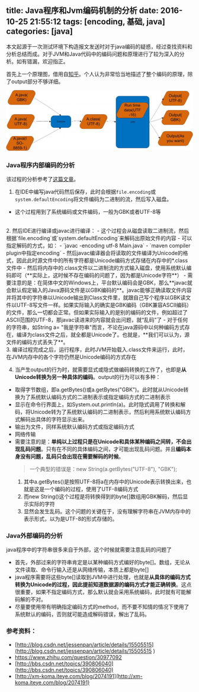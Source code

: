 title: Java程序和Jvm编码机制的分析
date: 2016-10-25 21:55:12
tags: [encoding, 基础, java]
categories: [java]
---

本文起源于一次测试环境下构造报文发送时对于java编码的疑惑，经过查找资料和分析总结而成。对于JVM和Java代码中的编码问题和原理进行了较为深入的分析。如有错漏，欢迎指正。

<!--more-->

首先上一个原理图，借用自[知乎](https://www.zhihu.com/question/30977092)。个人认为非常恰当地描述了整个编码的原理，除了output部分不够详细。

![java-jvm-encoding](/img/java-jvm-encoding.jpg)

### Java程序内部编码的分析
该过程的分析参考了[这篇文章](http://blog.csdn.net/dslztx/article/details/47005107)。
<br/>
1. 在IDE中编写java代码然后保存，此时会根据`file.encoding`或`system.defaultEncoding`将文件编码为二进制的流，然后写入磁盘。
 - 这个过程用到了系统编码或文件编码，一般为GBK或者UTF-8等
<br/>
2. 然后IDE进行编译或javac进行编译：
 - 这个过程会从磁盘读取二进制流，然后根据`file.encoding`或`system.defaultEncoding`来解码出原始文件的内容
 - 可以指定解码的方式，如：
    - `javac -encoding utf-8 Main.java`
    - `maven compiler plugin中指定encoding`
 - 然后javac编译器会将读取的文件编译为Unicode的格式，因此此时源文件中的所有字符都是Unicode编码方式存储在内存中的*.class文件中
 - 然后将内存中的.class文件以二进制流的方式输入磁盘，使用系统默认编码即可（**实际上，这时候不存在编码的问题了，因为都是Unicode字符**）
 - 需要注意的是：在简体中文的Windows上，平台默认编码会是GBK，那么**javac就会默认假定输入的Java源码文件是以GBK编码的**。javac能够正确读取文件内容并将其中的字符串以Unicode输出到Class文件里，就跟自己写个程序以GBK读文件以UTF-8写文件一样。如果实际输入的确实是GBK编码（GBK兼容ASCII编码）的文件，那么一切都会正常。但如果实际输入的是别的编码的文件，例如超过了ASCII范围的UTF-8，那javac读进来的内容就会出问题，就“乱码”了
 - 对于任何的字符串，如String a= "我是字符串"而言，不论在java源码中以何种编码方式存在，编译为class文件之后，就全都是Unicode了。也就是，**我们可以认为，源文件的编码方式丢失了**。
<br/>
3. 编译过程完成之后，运行程序，此时JVM开始载入.class文件来运行，此时，在JVM内存中的各个字符仍然是Unicode编码的方式存在

4. 当产生output的行为时，就需要显式或隐式做编码转换的工作了，也即是**从Unicode转换为另一种具体的编码**。output的行为可以有多种：
 - 取得字节数组，即a.getBytes()或a.getBytes("GBK")。此时就从Unicode转换为了系统默认编码方式的二进制表示或指定编码方式的二进制表示
 - 显示在命令行界面上，如System.out.println(a)。此时隐式调用了转换和解码，将Unicode转为了系统默认编码的二进制表示，然后利用系统默认编码方式解码出具体的字符显示出来。
 - 输出为文件，同样系统默认编码方式或指定编码方式
 - 网络传输
 - 需要注意的是：**单纯以上过程只是在Unicode和具体某种编码之间转，不会出现乱码问题**。只有在不同的具体编码之间，才可能出现乱码问题。并且**编码本身没有问题，乱码只会出现在需要解码的时候**。
   > 一个典型的错误是：new String(a.getBytes("UTF-8"), "GBK");
    1) 其中a.getBytes()是按照UTF-8将a在内存中的Unicode表示转换出来，也就是这是一个编码的过程，使用了UTF-8编码方式
    2) 而new String()这个过程是将转换得到的byte[]数组用GBK解码，然后显示实际的字符
    3) 显然会发生乱码。这个问题的关键在于，没有理解字符串在JVM内存中的表示形式，以为是UTF-8的形式存储的。


### Java外部编码的分析
java程序中的字符串很多来自于外部，这个时候就需要注意乱码的问题了
- 首先，外部过来的字符串肯定是以某种编码方式编好的byte[]。数组，无论从文件读取、命令行输入还是从网络传输，本质上都是byte[]
- java程序需要将这些byte[]读取到JVM中进行处理，也就是**从具体的编码方式转换为Unicode的过程，因此提前知道数据源的编码方式才能正确转换**。这点很重要，如果不指定编码方式，那么默认就会采用系统编码，此时就有可能解码解的不对。
- 尽量要使用带有明确指定编码方式的method，而不要不知情的情况下使用了系统默认的编码，否则就可能造成解码错误，解出了乱码。


### 参考资料：
- [http://blog.csdn.net/jessenpan/article/details/15505515](http://blog.csdn.net/jessenpan/article/details/15505515
)
- [https://www.zhihu.com/question/30977092
](https://www.zhihu.com/question/30977092
)
- [http://bbs.csdn.net/topics/390806040](http://bbs.csdn.net/topics/390806040)
- [http://xm-koma.iteye.com/blog/2074191](http://xm-koma.iteye.com/blog/2074191)





